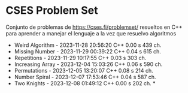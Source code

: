 # CSES Problem Set
 Conjunto de problemas de https://cses.fi/problemset/ resueltos en C++ para aprender a manejar el lenguaje a la vez que resuelvo algoritmos
 
- Weird Algorithm   - 2023-11-28 20:56:20	C++	0.00 s	439 ch.
- Missing Number    - 2023-11-29 00:39:22	C++	0.04 s	615 ch.
- Repetitions       - 2023-11-29 10:17:55	C++	0.03 s	303 ch.
- Increasing Array  - 2023-12-04 15:03:26	C++	0.06 s	590 ch.
- Permutations      - 2023-12-05 13:20:07	C++	0.08 s	214 ch.
- Number Spiral     - 2023-12-07 17:53:46	C++	0.04 s	587 ch.
- Two Knights       - 2023-12-08 01:49:12	C++	0.00 s	202 ch. *